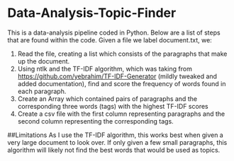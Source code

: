 # Data-Analysis-Topic-Finder

This is a data-analysis pipeline coded in Python. Below are a list of steps that are found within the code. Given a file we label document.txt, we: 

1. Read the file, creating a list which consists of the paragraphs that make up the document. 
2. Using ntlk and the TF-IDF algorithm, which was taking from https://github.com/yebrahim/TF-IDF-Generator (mildly tweaked and added documentation), find and score the frequency of words found in each paragraph.
3. Create an Array which contained pairs of paragraphs and the corresponding three words (tags) with the highest TF-IDF scores 
4. Create a csv file with the first column representing paragraphs and the second column representing the corresponding tags. 

##Limitations 
As I use the TF-IDF algorithm, this works best when given a very large document to look over. If only given a few small paragraphs, this algorithm will likely not find the best words that would be used as topics. 
